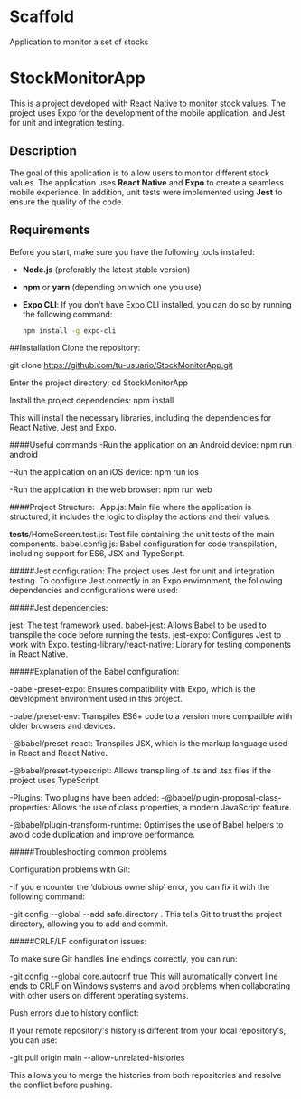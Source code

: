 # Scaffold
Application to monitor a set of stocks 

# StockMonitorApp

This is a project developed with React Native to monitor stock values. The project uses Expo for the development of the mobile application, and Jest for unit and integration testing.

## Description

The goal of this application is to allow users to monitor different stock values. The application uses **React Native** and **Expo** to create a seamless mobile experience. In addition, unit tests were implemented using **Jest** to ensure the quality of the code.

## Requirements

Before you start, make sure you have the following tools installed:

- **Node.js** (preferably the latest stable version)
- **npm** or **yarn** (depending on which one you use)
- **Expo CLI**: If you don't have Expo CLI installed, you can do so by running the following command:
  
  ````bash
  npm install -g expo-cli


##Installation
Clone the repository:

git clone https://github.com/tu-usuario/StockMonitorApp.git

Enter the project directory:
cd StockMonitorApp

Install the project dependencies:
npm install

This will install the necessary libraries, including the dependencies for React Native, Jest and Expo.

####Useful commands
-Run the application on an Android device:
npm run android

-Run the application on an iOS device:
npm run ios

-Run the application in the web browser:
npm run web

####Project Structure:
-App.js: Main file where the application is structured, it includes the logic to display the actions and their values.

__tests__/HomeScreen.test.js: Test file containing the unit tests of the main components.
babel.config.js: Babel configuration for code transpilation, including support for ES6, JSX and TypeScript.

#####Jest configuration:
The project uses Jest for unit and integration testing. To configure Jest correctly in an Expo environment, the following dependencies and configurations were used:

#####Jest dependencies:

jest: The test framework used.
babel-jest: Allows Babel to be used to transpile the code before running the tests.
jest-expo: Configures Jest to work with Expo.
testing-library/react-native: Library for testing components in React Native.

#####Explanation of the Babel configuration:

-babel-preset-expo: Ensures compatibility with Expo, which is the development environment used in this project.

-babel/preset-env: Transpiles ES6+ code to a version more compatible with older browsers and devices.

-@babel/preset-react: Transpiles JSX, which is the markup language used in React and React Native.

-@babel/preset-typescript: Allows transpiling of .ts and .tsx files if the project uses TypeScript.

-Plugins: Two plugins have been added:
-@babel/plugin-proposal-class-properties: Allows the use of class properties, a modern JavaScript feature.

-@babel/plugin-transform-runtime: Optimises the use of Babel helpers to avoid code duplication and improve performance.


#####Troubleshooting common problems

Configuration problems with Git:

-If you encounter the ‘dubious ownership’ error, you can fix it with the following command:

-git config --global --add safe.directory <project-path>.
This tells Git to trust the project directory, allowing you to add and commit.

#####CRLF/LF configuration issues:

To make sure Git handles line endings correctly, you can run:

-git config --global core.autocrlf true
This will automatically convert line ends to CRLF on Windows systems and avoid problems when collaborating with other users on different operating systems.

Push errors due to history conflict:

If your remote repository's history is different from your local repository's, you can use:

-git pull origin main --allow-unrelated-histories

This allows you to merge the histories from both repositories and resolve the conflict before pushing.


